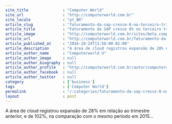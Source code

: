 ```yaml
---
site_title               : "Computer World"
site_url                 : "http://computerworld.com.br"
site_locale              : "pt_BR"
article_slug             : "faturamento-da-sap-cresce-8-no-terceiro-trimestre-com-destaque-para-nuvem"
article_title            : "Faturamento da SAP cresce 8% no terceiro trimestre, com destaque para nuvem"
article_image            : "http://computerworld.com.br/sites/beta.computerworld.com.br/files/news_articles/sap_data_center.jpg"
article_url              : "http://computerworld.com.br/faturamento-da-sap-cresce-8-no-terceiro-trimestre-com-desetaque-para-nuvem"
article_published_at     : "2016-10-24T11:58:00-02:00"
article_description      : "A área de cloud registrou expansão de 28% em relação ao trimestre anterior, e de 102%, na comparação com o mesmo período em 2015..."
article_author_name      : "Computerworld U"
article_author_image     : null
article_author_biography : null
article_author_profile   : "http://computerworld.com.br/autor/computerworld-uk"
article_author_facebook  : null
article_author_twitter   : null
category                 : ['business']
tags                     : ['Computer World']
permalink                : "/:categories/faturamento-da-sap-cresce-8-no-terceiro-trimestre-com-destaque-para-nuvem/"
layout                   : post
---
```


A área de cloud registrou expansão de 28% em relação ao trimestre anterior, e de 102%, na comparação com o mesmo período em 2015...
